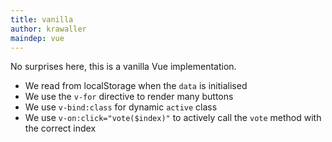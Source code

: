 ```yaml
---
title: vanilla
author: krawaller
maindep: vue
---
```


No surprises here, this is a vanilla Vue implementation.

* We read from localStorage when the `data` is initialised
* We use the `v-for` directive to render many buttons
* We use `v-bind:class` for dynamic `active` class
* We use `v-on:click="vote($index)"` to actively call the `vote` method with the correct index